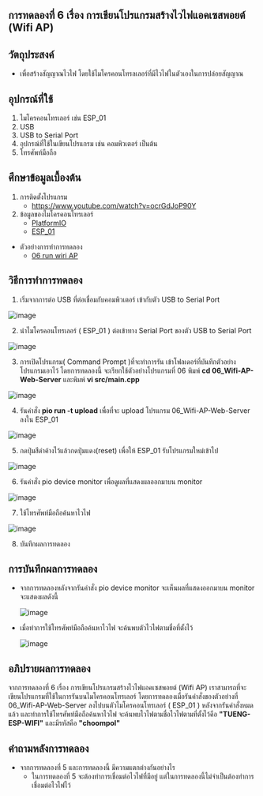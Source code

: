 ## การทดลองที่ 6 เรื่อง การเขียนโปรแกรมสร้างไวไฟแอคเซสพอยต์ (Wifi AP)

## วัตถุประสงค์
* เพื่อสร้างสัญญาณไวไฟ โดยใช้ไมโครคอนโทรลเลอร์ที่มีไวไฟในตัวเองในการปล่อยสัญญาณ

## อุปกรณ์ที่ใช้
1.	ไมโครคอนโทรเลอร์ เช่น ESP_01
2.	USB 
3.	USB to Serial Port
4.	อุปกรณ์ที่ใช้ในเขียนโปรแกรม เช่น คอมพิวเตอร์ เป็นต้น
5.	โทรศัพท์มือถือ

## ศึกษาข้อมูลเบื้องต้น
1. การติดตั้งโปรแกรม
   * https://www.youtube.com/watch?v=ocrGdJoP90Y
2. ข้อมูลของไมโครคอนโทรเลอร์
   * [PlatformIO]( https://platformio.org/ )
   * [ESP_01](https://docs.platformio.org/en/latest/boards/espressif8266/esp01_1m.html)

* ตัวอย่างการทำการทดลอง
  * [06 run wiri AP](https://youtu.be/T26DVHePlTs)

## วิธีการทำการทดลอง 
1. เริ่มจากการต่อ USB ที่ต่อเชื่อมกับคอมพิวเตอร์ เข้ากับตัว USB to Serial Port

  ![image](https://user-images.githubusercontent.com/80879777/112014167-386fc300-8b5d-11eb-9ae9-118774ac8e2d.png)

2. นำไมโครคอนโทรเลอร์ ( ESP_01 ) ต่อเข้าทาง Serial Port ของตัว USB to Serial Port

  ![image](https://user-images.githubusercontent.com/80879777/112166151-f5c3ee80-8c21-11eb-98d2-86074a7d06be.png)

3. การเปิดโปรแกรม( Command Prompt )ที่จะทำการรัน เข้าโฟลเดอร์ที่บันทึกตัวอย่างโปรแกรมเอาไว้ โดยการทดลองนี้ จะเรียกใช้ตัวอย่างโปรแกรมที่ 06 พิมพ์ **cd 06_Wifi-AP-Web-Server**  และพิมพ์  **vi src/main.cpp**

  ![image](https://user-images.githubusercontent.com/80879777/112166193-fe1c2980-8c21-11eb-812f-40aeb66d7535.png)

4. รันคำสั่ง **pio run -t upload** เพื่อที่จะ upload โปรแกรม  06_Wifi-AP-Web-Server ลงใน ESP_01

  ![image](https://user-images.githubusercontent.com/80879777/112166245-0a07eb80-8c22-11eb-9bd9-5f512c6e6581.png)

5. กดปุ่มสีดำค้างไว้แล้วกดปุ่มแดง(reset) เพื่อให้ ESP_01 รับโปรแกรมใหม่เข้าไป

  ![image](https://user-images.githubusercontent.com/80879777/112166329-1c822500-8c22-11eb-9574-13bff98dda25.png)

6. รันคำสั่ง pio device monitor เพื่อดูผลที่แสดงผลออกมาบน monitor

  ![image](https://user-images.githubusercontent.com/80879777/112166293-14c28080-8c22-11eb-8b1d-608e5683a920.png)

7. ใช้โทรศัพท์มือถือค้นหาไวไฟ

  ![image](https://user-images.githubusercontent.com/80879777/112166426-31f74f00-8c22-11eb-8b4c-60ee8c48e382.png)

8. บันทึกผลการทดลอง


## การบันทึกผลการทดลอง
* จากการทดลองหลังจากรันคำสั่ง pio device monitor จะเห็นผลที่แสดงออกมาบน monitor จะแสดงผลดังนี้

  ![image](https://user-images.githubusercontent.com/80879777/112166383-2ad04100-8c22-11eb-8790-5fc0b357cb5c.png)

* เมื่อทำการใช้โทรศัพท์มือถือค้นหาไวไฟ จะค้นพบตัวไวไฟตามชื่อที่ตั้งไว้

  ![image](https://user-images.githubusercontent.com/80879777/112166467-3b80b700-8c22-11eb-8ac9-3259afa3d40e.png)

## อภิปรายผลการทดลอง
จากการทดลองที่ 6 เรื่อง การเขียนโปรแกรมสร้างไวไฟแอคเซสพอยต์ (Wifi AP) เราสามารถที่จะเขียนโปรแกรมที่ใช้ในการรันบนไมโครคอนโทรเลอร์ โดยการทดลองเมื่อรันคำสั่งของตัวอย่างที่ 06_Wifi-AP-Web-Server ลงไปบนตัวไมโครคอนโทรเลอร์ ( ESP_01 ) หลังจากรันคำสั่งหมดแล้ว และทำการใช้โทรศัพท์มือถือค้นหาไวไฟ จะค้นพบไวไฟตามชื่อไวไฟตามที่ตั้งไว้คือ **"TUENG-ESP-WIFI"** และมีรหัสคือ **"choompol"**

## คำถามหลังการทดลอง 
  * จากการทดลองที่ 5 และการทดลองนี้ มีความแตกต่างกันอย่างไร
    * ในการทดลองที่ 5 จะต้องทำการเชื่อมต่อไวไฟที่มีอยู่  แต่ในการทดลองนี้ไม่จำเป็นต้องทำการเชื่อมต่อไวไฟไว้
